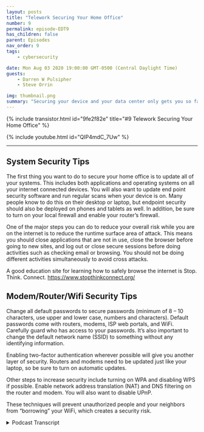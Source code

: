 ```yaml
---
layout: posts
title: "Telework Securing Your Home Office"
number: 9
permalink: episode-EDT9
has_children: false
parent: Episodes
nav_order: 9
tags:
    - cybersecurity

date: Mon Aug 03 2020 19:00:00 GMT-0500 (Central Daylight Time)
guests:
    - Darren W Pulsipher
    - Steve Orrin

img: thumbnail.png
summary: "Securing your device and your data center only gets you so far. With more people working from home you need to help your employee secure their home network and work area. In this episode, Steve Orrin, Federal CTO at Intel helps Darren secure his home network. "
---
```


{% include transistor.html id="9fe2f82e" title="#9 Telework Securing Your Home Office" %}

{% include youtube.html id="QIP4mdC_7Uw" %}

---


## System Security Tips

The first thing you want to do to secure your home office is to update all of your systems. This includes both applications and operating systems on all your internet connected devices. You will also want to update end point security software and run regular scans when your device is on. Many people know to do this on their desktop or laptop, but endpoint security should also be deployed on phones and tablets as well. In addition, be sure to turn on your local firewall and enable your router’s firewall.

One of the major steps you can do to reduce your overall risk while you are on the internet is to reduce the runtime surface area of attack. This means you should close applications that are not in use, close the browser before going to new sites, and log out or close secure sessions before doing activities such as checking email or browsing. You should not be doing different activities simultaneously to avoid cross attacks.

A good education site for learning how to safely browse the internet is Stop. Think. Connect. https://www.stopthinkconnect.org/

## Modem/Router/Wifi Security Tips

Change all default passwords to secure passwords (minimum of 8 – 10 characters, use upper and lower case, numbers and characters). Default passwords come with routers, modems, ISP web portals, and WiFi. Carefully guard who has access to your passwords. It’s also important to change the default network name (SSID) to something without any identifying information.

Enabling two-factor authentication wherever possible will give you another layer of security. Routers and modems need to be updated just like your laptop, so be sure to turn on automatic updates.

Other steps to increase security include turning on WPA and disabling WPS if possible. Enable network address translation (NAT) and DNS filtering on the router and modem. You will also want to disable UPnP.

These techniques will prevent unauthorized people and your neighbors from “borrowing” your WiFi, which creates a security risk.


<details>
<summary> Podcast Transcript </summary>

<p></p>

</details>
